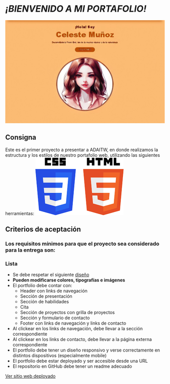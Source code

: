 # ***¡BIENVENIDO A MI PORTAFOLIO!***
![Imagen presentacion de mi portafolio](./img/portafolio2.jpg)
## Consigna
Este es el primer proyecto a presentar a ADAITW, en donde realizamos la estructura y los estilos de nuestro portafolio web, utilizando las siguientes herramientas:
![Imagen del icono de html5 y css](./img/html%20y%20css.png )
## Criterios de aceptación
### Los requisitos mínimos para que el proyecto sea considerado para la entrega son:
### Lista
* Se debe respetar el siguiente [diseño](https://frontend-proyecto-portfolio.adaitw.org/)
* **Pueden modificarse colores, tipografías e imágenes**
* El portfolio debe contar con:
    * Header con links de navegación
    * Sección de presentación
    * Sección de habilidades
    * Cita
    * Sección de proyectos con grilla de proyectos
    * Sección y formulario de contacto
    * Footer con links de navegación y links de contacto
* Al clickear en los links de navegación, debe llevar a la sección correspondiente
* Al clickear en los links de contacto, debe llevar a la página externa correspondiente
* El portfolio debe tener un diseño responsivo y verse correctamente en distintos dispositivos (especialmente mobile)
* El portfolio debe estar deployado y ser accesible desde una URL
* El repositorio en GitHub debe tener un readme adecuado

[Ver sitio web deployado](https://celesteselena2022.github.io/Portafolio/)